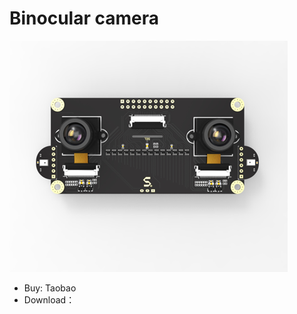 Binocular camera
=======

![Binocular camera](../../assets/binocular.png)


* Buy: Taobao
* Download：


